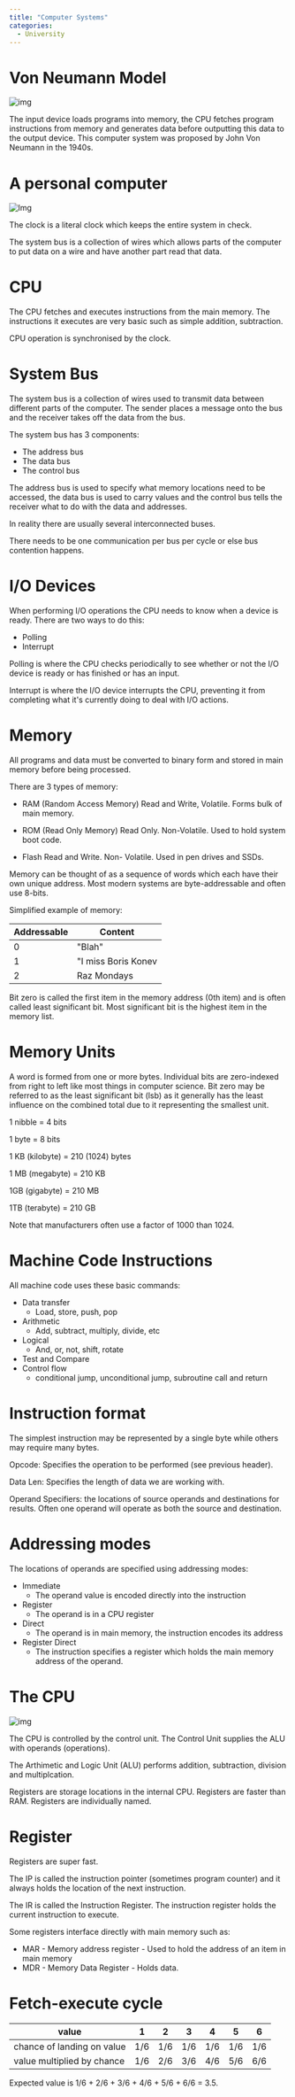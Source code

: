 ```yaml
---
title: "Computer Systems"
categories:
  - University
---
```


# Von Neumann Model

![img](http://www.polytechnichub.com/wp-content/uploads/2017/04/Von-Neumann-architecture.jpg)

The input device loads programs into memory, the CPU fetches program instructions from memory and generates data before outputting this data to the output device. This computer system was proposed by John Von Neumann in the 1940s.

# A personal computer
![Img](https://screenshotscdn.firefoxusercontent.com/images/2aa24dc3-c96f-4713-a862-a7afcb2b46e7.png)

The clock is a literal clock which keeps the entire system in check. 

The system bus is a collection of wires which allows parts of the computer to put data on a wire and have another part read that data.

# CPU
The CPU fetches and executes instructions from the main memory.
The instructions it executes are very basic such as simple addition, subtraction.

CPU operation is synchronised by the clock.

# System Bus

The system bus is a collection of wires used to transmit data between different parts of the computer. The sender places a message onto the bus and the receiver takes off the data from the bus.

The system bus has 3 components:
* The address bus
* The data bus
* The control bus

The address bus is used to specify what memory locations need to be accessed, the data bus is used to carry values and the control bus tells the receiver what to do with the data and addresses.

In reality there are usually several interconnected buses.

There needs to be one communication per bus per cycle or else bus contention happens.

# I/O Devices

When performing I/O operations the CPU needs to know when a device is ready. There are two ways to do this:
* Polling
* Interrupt

Polling is where the CPU checks periodically to see whether or not the I/O device is ready or has finished or has an input.

Interrupt is where the I/O device interrupts the CPU, preventing it from completing what it's currently doing to deal with I/O actions.

# Memory

All programs and data must be converted to binary form and stored in main memory before being processed.

There are 3 types of memory:

*  RAM (Random Access Memory)
Read and Write, Volatile. Forms bulk of main memory.

* ROM (Read Only Memory)
Read Only. Non-Volatile. Used to hold system boot code.

* Flash
Read and Write. Non- Volatile. Used in pen drives and SSDs.

Memory can be thought of as a sequence of words which each have their own unique address. Most modern systems are byte-addressable and often use 8-bits.

Simplified example of memory:

Addressable | Content
--- | ---
0 | "Blah"
1 | "I miss Boris Konev
2 | Raz Mondays

Bit zero is called the first item in the memory address (0th item) and is often called least significant bit. Most significant bit is the highest item in the memory list.

# Memory Units
A word is formed from one or more bytes. Individual bits are zero-indexed from right to left like most things in computer science. Bit zero may be referred to as the least significant bit (lsb) as it generally has the least influence on the combined total due to it representing the smallest unit. 

1 nibble = 4 bits

1 byte = 8 bits

1 KB (kilobyte) = 210 (1024) bytes

1 MB (megabyte) = 210 KB

1GB (gigabyte) = 210 MB

1TB (terabyte) = 210 GB

Note that manufacturers often use a factor of 1000 than 1024. 

# Machine Code Instructions
All machine code uses these basic commands:
* Data transfer
  * Load, store, push, pop
* Arithmetic
  * Add, subtract, multiply, divide, etc
* Logical
  * And, or, not, shift, rotate
* Test and Compare
* Control flow
  * conditional jump, unconditional jump, subroutine call and return

# Instruction format
The simplest instruction may be represented by a single byte while others may require many bytes.

<Opcode> <Data Len> <Operand Specifiers>

Opcode: Specifies the operation to be performed (see previous header).

Data Len: Specifies the length of data we are working with.

Operand Specifiers: the locations of source operands and destinations for results. Often one operand will operate as both the source and destination. 

# Addressing modes
The locations of operands are specified using addressing modes:

- Immediate
  * The operand value is encoded directly into the instruction
- Register
  * The operand is in a CPU register
- Direct
  * The operand is in main memory, the instruction encodes its address
- Register Direct
  * The instruction specifies a register which holds the main memory address of the operand. 

# The CPU

![img](https://screenshotscdn.firefoxusercontent.com/images/3c75b32a-22c4-4834-a8bf-76b14ba312a5.png)

The CPU is controlled by the control unit. The Control Unit supplies the ALU with operands (operations).

The Arthimetic and Logic Unit (ALU) performs addition, subtraction, division and multiplcation.

Registers are storage locations in the internal CPU.
Registers are faster than RAM.
Registers are individually named.

# Register
Registers are super fast.

The IP is called the instruction pointer (sometimes program counter) and it always holds the location of the next instruction.

The IR is called the Instruction Register. The instruction register holds the current instruction to execute.

Some registers interface directly with main memory such as:
* MAR - Memory address register - Used to hold the address of an item in main memory
* MDR - Memory Data Register - Holds data.

# Fetch-execute cycle


value | 1 | 2 | 3 | 4 | 5 | 6
--- | --- | --- | --- | --- | --- | ---
chance of landing on value | 1/6 | 1/6 | 1/6 | 1/6 | 1/6 | 1/6
value multiplied by chance | 1/6 | 2/6 | 3/6 | 4/6 | 5/6 | 6/6

Expected value is 1/6 + 2/6 + 3/6 + 4/6 + 5/6 + 6/6 = 3.5.
